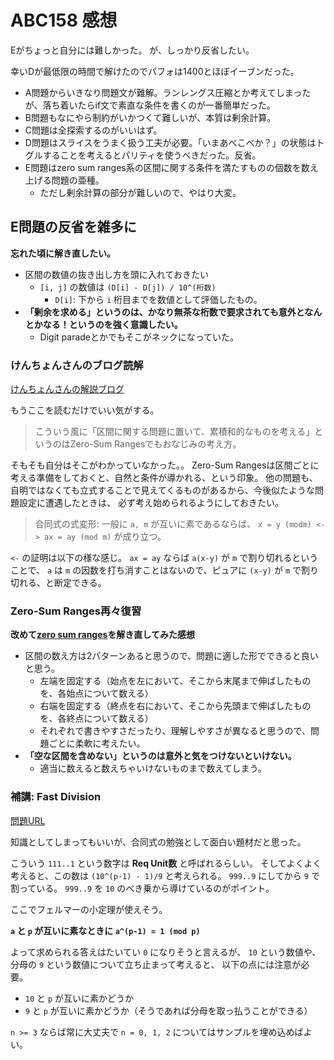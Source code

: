 # ABC158 感想

Eがちょっと自分には難しかった。
が、しっかり反省したい。

幸いDが最低限の時間で解けたのでパフォは1400とほぼイーブンだった。

- A問題からいきなり問題文が難解。ランレングス圧縮とか考えてしまったが、落ち着いたらif文で素直な条件を書くのが一番簡単だった。
- B問題もなにやら制約がいかつくて難しいが、本質は剰余計算。
- C問題は全探索するのがいいはず。
- D問題はスライスをうまく扱う工夫が必要。「いまあべこべか？」の状態はトグルすることを考えるとパリティを使うべきだった。反省。
- E問題はzero sum ranges系の区間に関する条件を満たすものの個数を数え上げる問題の亜種。
  - ただし剰余計算の部分が難しいので、やはり大変。

## E問題の反省を雑多に

**忘れた頃に解き直したい。**

- 区間の数値の抜き出し方を頭に入れておきたい
  - `[i, j]` の数値は `(D[i] - D[j]) / 10^(桁数)`
    - `D[i]`: 下から `i` 桁目までを数値として評価したもの。
- **「剰余を求める」というのは、かなり無茶な桁数で要求されても意外となんとかなる！というのを強く意識したい。**
  - Digit paradeとかでもそこがネックになっていた。

### けんちょんさんのブログ読解

[けんちょんさんの解説ブログ](https://drken1215.hatenablog.com/entry/2020/03/08/020200)

もうここを読むだけでいい気がする。

> こういう風に「区間に関する問題に置いて、累積和的なものを考える」というのはZero-Sum Rangesでもおなじみの考え方。

そもそも自分はそこがわかっていなかった。。
Zero-Sum Rangesは区間ごとに考える準備をしておくと、自然と条件が導かれる、という印象。
他の問題も、自明ではなくても立式することで見えてくるものがあるから、今後似たような問題設定に遭遇したときは、
必ず考え始められるようにしておきたい。

> 合同式の式変形:
> 一般に `a, m` が互いに素であるならば、
> `x = y (modm) <-> ax = ay (mod m)` が成り立つ。

`<-` の証明は以下の様な感じ。
`ax = ay` ならば `a(x-y)` が `m` で割り切れるということで、
`a` は `m` の因数を打ち消すことはないので、ピュアに `(x-y)` が `m` で割り切れる、と断定できる。

### Zero-Sum Ranges再々復習

**改めて[zero sum ranges](https://atcoder.jp/contests/agc023/tasks/agc023_a)を解き直してみた感想**

- 区間の数え方は2パターンあると思うので、問題に適した形でできると良いと思う。
  - 左端を固定する（始点を左において、そこから末尾まで伸ばしたものを、各始点について数える）
  - 右端を固定する（終点を右において、そこから先頭まで伸ばしたものを、各終点について数える）
  - それぞれで書きやすさだったり、理解しやすさが異なると思うので、問題ごとに柔軟に考えたい。
- **「空な区間を含めない」というのは意外と気をつけないといけない。**
  - 適当に数えると数えちゃいけないものまで数えてしまう。

### 補講: Fast Division

[問題URL](https://onlinejudge.u-aizu.ac.jp/problems/2610)

知識としてしまってもいいが、合同式の勉強として面白い題材だと思った。

こういう `111..1` という数字は **Req Unit数** と呼ばれるらしい。
そしてよくよく考えると、この数は `(10^(p-1) - 1)/9` と考えられる。
`999..9` にしてから `9` で割っている。 `999..9` を `10` のべき乗から導けているのがポイント。

ここでフェルマーの小定理が使えそう。

**`a` と `p` が互いに素なときに `a^(p-1) = 1 (mod p)`**

よって求められる答えはたいてい `0` になりそうと言えるが、
`10` という数値や、分母の `9` という数値について立ち止まって考えると、
以下の点には注意が必要。

- `10` と `p` が互いに素かどうか
- `9` と `p` が互いに素かどうか（そうであれば分母を取っ払うことができる）

`n >= 3` ならば常に大丈夫で `n = 0, 1, 2` についてはサンプルを埋め込めばよい。


